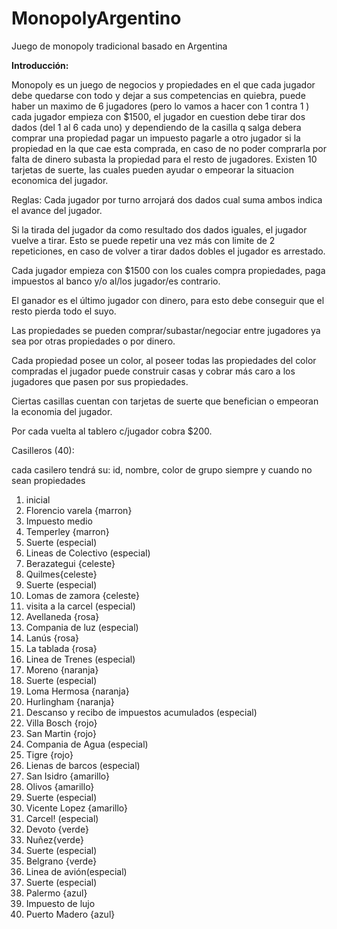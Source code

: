 # MonopolyArgentino
Juego de monopoly tradicional basado en Argentina

**Introducción:**

Monopoly es un juego de negocios y propiedades en el que cada jugador debe quedarse con todo y dejar a sus competencias en quiebra, puede haber un maximo de 6 jugadores (pero lo vamos a hacer con 1 contra 1 ) cada jugador empieza con $1500, el jugador en cuestion debe tirar dos dados (del 1 al 6 cada uno) y dependiendo de la casilla q salga debera comprar una propiedad pagar un impuesto pagarle a otro jugador si la propiedad en la que cae esta comprada, en caso de no poder comprarla por falta de dinero subasta la propiedad para el resto de jugadores. Existen 10 tarjetas de suerte, las cuales pueden ayudar o empeorar la situacion economica del jugador.

Reglas:
Cada jugador por turno arrojará dos dados cual suma ambos indica el avance del jugador.

Si la tirada del jugador da como resultado dos dados iguales, el jugador vuelve a tirar. 
Esto se puede repetir una vez más con limite de 2 repeticiones, en caso de volver a tirar dados dobles el jugador es arrestado.

Cada jugador empieza con $1500 con los cuales compra propiedades, paga impuestos al banco y/o al/los jugador/es contrario.

El ganador es el último jugador con dinero, para esto debe conseguir que el resto pierda todo el suyo. 

Las propiedades se pueden comprar/subastar/negociar entre jugadores ya sea por otras propiedades o por dinero.

Cada propiedad posee un color, al poseer todas las propiedades del color compradas el jugador puede construir casas y cobrar más caro a los jugadores que pasen por sus propiedades.

Ciertas casillas cuentan con tarjetas de suerte que benefician o empeoran la economia del jugador.

Por cada vuelta al tablero c/jugador cobra $200.


Casilleros (40):

cada casilero tendrá su: id, nombre, color de grupo
siempre y cuando no sean propiedades

1) inicial
2) Florencio varela {marron}
3) Impuesto medio 
4) Temperley {marron}
5) Suerte (especial)
6) Lineas de Colectivo (especial)
7) Berazategui {celeste}
8) Quilmes{celeste}
9) Suerte (especial)
10) Lomas de zamora {celeste}
11) visita a la carcel (especial)
12) Avellaneda {rosa}
13) Compania de luz (especial)
14) Lanús {rosa}
15) La tablada {rosa}
16) Linea de Trenes (especial)
17) Moreno {naranja}
18) Suerte (especial)
19) Loma Hermosa {naranja}
20) Hurlingham {naranja}
21) Descanso y recibo de impuestos acumulados (especial)
22) Villa Bosch {rojo}
23) San Martin {rojo}
24) Compania de Agua (especial)
25) Tigre {rojo}
26) Lienas de barcos (especial)
27) San Isidro {amarillo}
28) Olivos {amarillo}
29) Suerte (especial)
30) Vicente Lopez {amarillo}
31) Carcel! (especial)
32) Devoto {verde}
33) Nuñez{verde}
34) Suerte (especial)
35) Belgrano {verde}
36) Linea de avión(especial)
37) Suerte (especial)
38) Palermo {azul}
39) Impuesto de lujo
40) Puerto Madero {azul}


